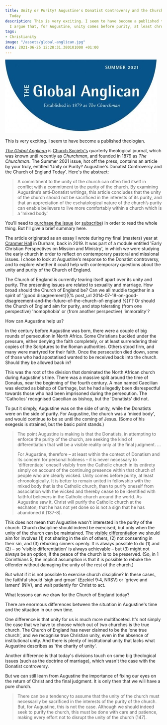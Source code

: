 ```yaml
---
title: Unity or Purity? Augustine's Donatist Controversy and the Church of England
  Today
description: This is very exciting. I seem to have become a published theologian.
  I argue that, for Augustine, unity comes before purity, at least chronologically.
tags:
- Christianity
image: "/assets/global-anglican.jpg"
date: 2021-06-25 12:28:31.380101000 +01:00
---
```

[![The Global Anglican, Summer 2021](/assets/global-anglican.jpg)](https://churchsociety.org/globalanglican/ "The Global Anglican, Summer 2021")

This is very exciting. I seem to have become a published theologian.

[_The Global Anglican_](https://churchsociety.org/globalanglican/) is [Church Society's](https://churchsociety.org) quarterly theological journal, which was known until recently as _Churchman_, and founded in 1879 as _The Churchman_. The Summer 2021 issue, hot off the press, contains an article by your truly, entitled 'Unity or Purity? Augustine's Donatist Controversy and the Church of England Today'. Here's the abstract:

> A commitment to the unity of the church can often find itself in conflict with a commitment to the purity of the church. By examining Augustine’s anti-Donatist writings, this article concludes that the unity of the church should not be sacrificed in the interests of its purity, and that an appreciation of the eschatological nature of the church’s purity can enable believers to live more comfortably within a church which is a 'mixed body.'

You'll need to [purchase the issue](https://churchsociety.org/catalog/global_anglican_single_issues) (or [subscribe](https://churchsociety.org/catalog/global_anglican_subscriptions)) in order to read the whole thing. But I'll give a brief summary here.

The article originated as an essay I wrote during my final (masters) year at [Cranmer Hall](https://www.cranmerhall.com) in Durham, back in 2019. It was part of a module entitled 'Early Christian Perspectives on Mission and Ministry', in which we were studying the early church in order to reflect on contemporary pastoral and missional issues. I chose to look at Augustine's response to the Donatist controversy, and to explore whether it could help with contemporary questions about the unity and purity of the Church of England.

The Church of England is currently tearing itself apart over its unity and purity. The presenting issues are related to sexuality and marriage. How broad should the Church of England be? Can we all muddle together in a spirit of '[good disagreement]({% post_url 2014-07-18-on-good-disagreement-and-the-future-of-the-church-of-england %})'? Or should the Church of England aim for purity, and stop tolerating (from one perspective) 'homophobia' or (from another perspective) 'immorality'?

How can Augustine help us?

In the century before Augustine was born, there were a couple of big rounds of persecution in North Africa. Some Christians buckled under the pressure, either denying the faith completely, or at least surrendering their copies of the Scriptures to the Roman authorities. Others stood firm, and many were martyred for their faith. Once the persecution died down, some of those who had apostatised wanted to be received back into the church. Should they be allowed back in?

This was the root of the division that dominated the North African church during Augustine's time. There was a massive split around the time of Donatus, near the beginning of the fourth century. A man named Caecilian was elected as bishop of Carthage, but he had allegedly been disrespectful towards those who had been imprisoned during the persecution. The 'Catholics' recognised Caecilian as bishop, but the 'Donatists' did not.

To put it simply, Augustine was on the side of unity, while the Donatists were on the side of purity. For Augustine, the church was a 'mixed body', and would continue to be so until the coming of Jesus. (Some of his exegesis is strained, but the basic point stands.)

> The point Augustine is making is that the Donatists, in attempting to enforce the purity of the church, are seeking the kind of differentiation that will be a visible reality only at the final judgment. ...
> 
> For Augustine, therefore &ndash; at least within the context of Donatism and its concern for personal holiness &ndash; it is never necessary to 'differentiate' oneself visibly from the Catholic church in its entirety simply on account of the continuing presence within that church of people who are clearly wicked. Unity comes before purity, at least chronologically. It is better to remain united in fellowship with the mixed body that is the Catholic church, than to purify oneself from association with the wicked and thereby cease to be identified with faithful believers in the Catholic church around the world. As Augustine saw it, Christ will purify the Catholic church at the eschaton; that he has not yet done so is not a sign that he has abandoned it (137-8).

This does not mean that Augustine wasn't interested in the purity of the church. Church discipline should indeed be exercised, but only when the unity of the church can be maintained. The [visible differentiation](http://www.ceec.info/guarding-the-deposit.html) we should aim for involves (1) not sharing in the sin of others, (2) not consenting in their sin, and (3) rebuking sinners openly. It is always possible to do (1) and (2) &ndash; so 'visible differentiation' is always achievable &ndash; but (3) might not always be an option, if the peace of the church is to be preserved. (So, in 1 Corinthians 5, the implicit assumption is that it is possible to rebuke the offender without damaging the unity of the rest of the church.)

But what if it is not possible to exercise church discipline? In these cases, the faithful should 'sigh and groan' (Ezekiel 9:4, NRSV) or 'grieve and lament' (NIV), and wait patiently for Christ to act.

What lessons can we draw for the Church of England today?

There are enormous differences between the situation in Augustine's time and the situation in our own time.

One difference is that unity for us is much more multifaceted. It's not simply the case that we have to choose which out of two churches is the true church. The Church of England has never claimed to be the 'one true church', and we recognise true Christian unity, even in the absence of institutional unity. And there is plenty of institutional unity that lacks what Augustine describes as 'the charity of unity'.

Another difference is that today's divisions touch on some big theological issues (such as the doctrine of marriage), which wasn't the case with the Donatist controversy.

But we can still learn from Augustine the importance of fixing our eyes on the return of Christ and the final judgment. It is only then that we will have a pure church.

> There can be a tendency to assume that the unity of the church must necessarily be sacrificed in the interests of the purity of the church. But, for Augustine, this is not the case. Although we should indeed seek to purify the church, this must be done with care and patience, making every effort not to disrupt the unity of the church (147).
